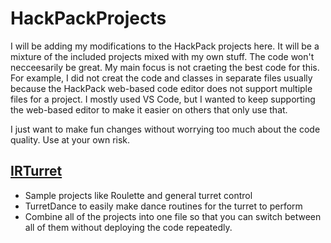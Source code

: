 # HackPackProjects

I will be adding my modifications to the HackPack projects here. It will be a mixture of the included projects mixed with my own stuff. The code won't necceesarily be great. My main focus is not craeting the best code for this. For example, I did not creat the code and classes in separate files usually because the HackPack web-based code editor does not support multiple files for a project. I mostly used VS Code, but I wanted to keep supporting the web-based editor to make it easier on others that only use that.

I just want to make fun changes without worrying too much about the code quality. Use at your own risk.

## [IRTurret](IRTurret)

- Sample projects like Roulette and general turret control
- TurretDance to easily make dance routines for the turret to perform
- Combine all of the projects into one file so that you can switch between all of them without deploying the code repeatedly.
